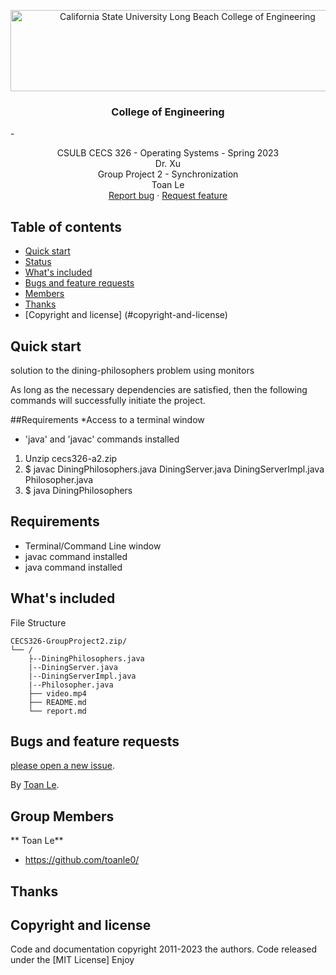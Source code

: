 <p align="center">
  <a href="https://www.csulb.edu">
    <img src="https://www.csulb.edu/themes/custom/csulb/images/logo.png" alt="California State University Long Beach College of Engineering" width=551 height=130>
  </a>

  <h3 align="center">College of 
Engineering</h3>
- 
  <p align="center">
    CSULB CECS 326 - Operating Systems - Spring 2023 
    <br> Dr. Xu
    <br> Group Project 2 - Synchronization 
    <br>
    Toan Le
    <br>
    <a href="https://github.com/toanle0/CECS326-a2/issues/new?template=bug.md">Report bug</a>
    ·
    <a href="https://github.com/toanle0/CECS326-a2/issues/new?template=feature.md&labels=feature">
    Request feature</a>
  </p>
</p>

## Table of contents

- [Quick start](#quick-start)
- [Status](#status)
- [What's included](#whats-included)
- [Bugs and feature requests](#bugs-and-feature-requests)
- [Members](#members)
- [Thanks](#thanks)
- [Copyright and license]
  (#copyright-and-license)

## Quick start
solution to the dining-philosophers problem using monitors

As long as the necessary dependencies
are satisfied, then the following
commands will successfully initiate the project.

##Requirements
*Access to a terminal window
* 'java' and 'javac' commands installed


1. Unzip cecs326-a2.zip
2. $ javac DiningPhilosophers.java DiningServer.java DiningServerImpl.java Philosopher.java
3. $ java DiningPhilosophers


## Requirements
- Terminal/Command Line window
- javac command installed
- java command installed

## What's included

File Structure

```
CECS326-GroupProject2.zip/
└── /
    ├--DiningPhilosophers.java 
    |--DiningServer.java
    |--DiningServerImpl.java
    |--Philosopher.java 
    ├── video.mp4
    ├── README.md
    └── report.md
```

## Bugs and feature requests
[please open a new issue](https://github.com/toanle0/CECS326-a2/issues/new).

By [Toan Le](https://github.com/toanle0/).

## Group Members

** Toan Le**

- <https://github.com/toanle0/>

## Thanks

## Copyright and license

Code and documentation copyright
2011-2023 the authors. Code released
under the [MIT License]
Enjoy
